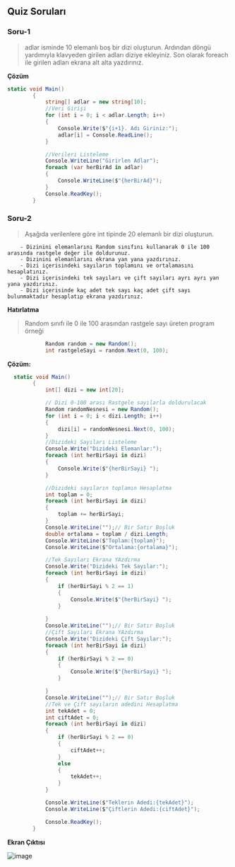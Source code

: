 ## Quiz Soruları ##

### Soru-1 ###
 > adlar isminde 10 elemanlı boş bir dizi oluşturun. Ardından döngü yardımıyla klavyeden girilen adları diziye ekleyiniz. Son olarak foreach ile girilen adları ekrana alt alta yazdırınız.

**Çözüm**
```csharp
static void Main()
        {
            string[] adlar = new string[10];
            //Veri Girişi
            for (int i = 0; i < adlar.Length; i++)
            {
                Console.Write($"{i+1}. Adı Giriniz:");
                adlar[i] = Console.ReadLine();
            }

            //Verileri Listeleme
            Console.WriteLine("Girirlen Adlar");
            foreach (var herBirAd in adlar)
            {
                Console.WriteLine($"{herBirAd}");
            }
            Console.ReadKey();
        }
```

### Soru-2 ###
> Aşağıda verilenlere göre int tipinde 20 elemanlı bir dizi oluşturun. 

        - Dizinini elemanlarını Random sınıfını kullanarak 0 ile 100 arasında rastgele değer ile doldurunuz. 
        - Dizinini elemanlarını ekrana yan yana yazdırınız.
        - Dizi içerisindeki sayıların toplamını ve ortalamasını hesaplatınız.
        - Dizi içerisindeki tek sayıları ve çift sayıları ayrı ayrı yan yana yazdırınız.
        - Dizi içerisinde kaç adet tek sayı kaç adet çift sayı bulunmaktadır hesaplatıp ekrana yazdırınız.

**Hatırlatma**
> Random sınıfı ile 0 ile 100 arasından rastgele sayı üreten program örneği

```csharp
            Random random = new Random();
            int rastgeleSayi = random.Next(0, 100);
```

**Çözüm:**

```csharp
  static void Main()
        {
            int[] dizi = new int[20];

            // Dizi 0-100 arası Rastgele sayılarla doldurulacak
            Random randomNesnesi = new Random();
            for (int i = 0; i < dizi.Length; i++)
            {
                dizi[i] = randomNesnesi.Next(0, 100);
            }
            //Dizideki Sayıları Listeleme
            Console.Write("Dizideki Elemanlar:");
            foreach (int herBirSayi in dizi)
            {
                Console.Write($"{herBirSayi} ");
            }

            //Dizideki sayıların toplamın Hesaplatma
            int toplam = 0;
            foreach (int herBirSayi in dizi)
            {
                toplam += herBirSayi;
            }
            Console.WriteLine("");// Bir Satır Boşluk
            double ortalama = toplam / dizi.Length;
            Console.WriteLine($"Toplam:{toplam}");
            Console.WriteLine($"Ortalama:{ortalama}");

            //Tek Sayıları Ekrana YAzdırma
            Console.Write("Dizideki Tek Sayılar:");
            foreach (int herBirSayi in dizi)
            {
                if (herBirSayi % 2 == 1)
                {
                    Console.Write($"{herBirSayi} ");
                }
               
            }
            Console.WriteLine("");// Bir Satır Boşluk
            //Çift Sayıları Ekrana YAzdırma
            Console.Write("Dizideki Çift Sayılar:");
            foreach (int herBirSayi in dizi)
            {
                if (herBirSayi % 2 == 0)
                {
                    Console.Write($"{herBirSayi} ");
                }

            }
            Console.WriteLine("");// Bir Satır Boşluk
            //Tek ve Çift sayıların adedini Hesaplatma
            int tekAdet = 0;
            int ciftAdet = 0;
            foreach (int herBirSayi in dizi)
            {
                if (herBirSayi % 2 == 0)
                {
                    ciftAdet++;
                }
                else
                {
                    tekAdet++;
                }
            }

            Console.WriteLine($"Teklerin Adedi:{tekAdet}");
            Console.WriteLine($"Çiftlerin Adedi:{ciftAdet}");

            Console.ReadKey();
        }         
```

**Ekran Çıktısı**

![image](https://user-images.githubusercontent.com/28144917/146893903-6abd3187-83a3-4d86-8319-0e757a75cb25.png)
